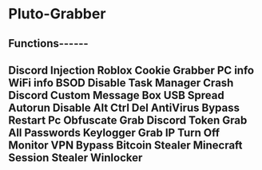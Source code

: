 # Pluto-Grabber
Functions------
----------------------------------------------
Discord Injection
Roblox Cookie Grabber
PC info
WiFi info 
BSOD 
Disable Task Manager 
Crash Discord 
Custom Message Box
USB Spread  
Autorun 
Disable Alt Ctrl Del
AntiVirus Bypass
Restart Pc
Obfuscate 
Grab Discord Token 
Grab All Passwords
Keylogger 
Grab IP 
Turn Off Monitor
VPN Bypass
Bitcoin Stealer
Minecraft Session Stealer
Winlocker
----------------------------------------------
